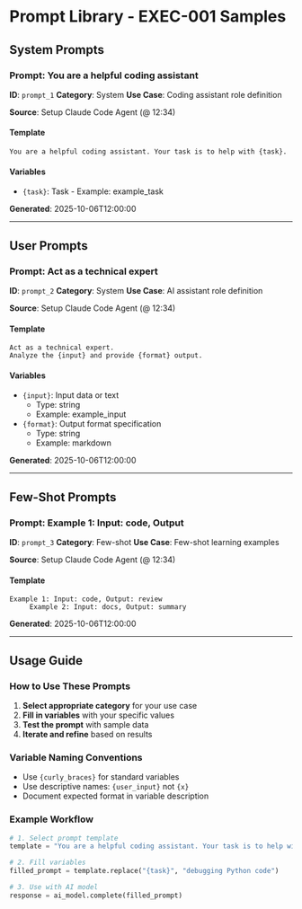 # Prompt Library - EXEC-001 Samples

## System Prompts

### Prompt: You are a helpful coding assistant

**ID**: `prompt_1`
**Category**: System
**Use Case**: Coding assistant role definition

**Source**: Setup Claude Code Agent (@ 12:34)

#### Template
```
You are a helpful coding assistant. Your task is to help with {task}.
```

#### Variables
- `{task}`: Task - Example: example_task

**Generated**: 2025-10-06T12:00:00

---

## User Prompts

### Prompt: Act as a technical expert

**ID**: `prompt_2`
**Category**: System
**Use Case**: AI assistant role definition

**Source**: Setup Claude Code Agent (@ 12:34)

#### Template
```
Act as a technical expert.
Analyze the {input} and provide {format} output.
```

#### Variables
- `{input}`: Input data or text
  - Type: string
  - Example: example_input
- `{format}`: Output format specification
  - Type: string
  - Example: markdown

**Generated**: 2025-10-06T12:00:00

---

## Few-Shot Prompts

### Prompt: Example 1: Input: code, Output

**ID**: `prompt_3`
**Category**: Few-shot
**Use Case**: Few-shot learning examples

**Source**: Setup Claude Code Agent (@ 12:34)

#### Template
```
Example 1: Input: code, Output: review
     Example 2: Input: docs, Output: summary
```

**Generated**: 2025-10-06T12:00:00

---

## Usage Guide

### How to Use These Prompts

1. **Select appropriate category** for your use case
2. **Fill in variables** with your specific values
3. **Test the prompt** with sample data
4. **Iterate and refine** based on results

### Variable Naming Conventions

- Use `{curly_braces}` for standard variables
- Use descriptive names: `{user_input}` not `{x}`
- Document expected format in variable description

### Example Workflow

```python
# 1. Select prompt template
template = "You are a helpful coding assistant. Your task is to help with {task}."

# 2. Fill variables
filled_prompt = template.replace("{task}", "debugging Python code")

# 3. Use with AI model
response = ai_model.complete(filled_prompt)
```
